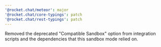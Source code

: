 ```yaml
---
'@rocket.chat/meteor': major
'@rocket.chat/core-typings': patch
'@rocket.chat/rest-typings': patch
---
```


Removed the deprecated "Compatible Sandbox" option from integration scripts and the dependencies that this sandbox mode relied on.
